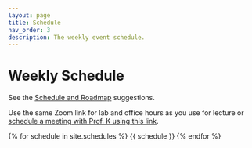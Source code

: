 ```yaml
---
layout: page
title: Schedule
nav_order: 3
description: The weekly event schedule.
---
```


# Weekly Schedule

See the [Schedule and Roadmap]({{site.url}}/{{site.baseurl}}/success/#time-management-and-scheduling) suggestions. 

Use the same Zoom link for lab and office hours as you use for lecture
 or [schedule a meeting with Prof. K using this link](https://calendar.google.com/calendar/u/0/selfsched?sstoken=UUFjZExlYWxLMkdRfGRlZmF1bHR8NTZmMGZmY2IyYjFmZTVmMmNmNWQ0YmUxZjQ2MWUwOGY).

{% for schedule in site.schedules %}
{{ schedule }}
{% endfor %}
